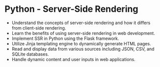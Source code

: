 # Python - Server-Side Rendering

* Understand the concepts of server-side rendering and how it differs from client-side rendering.
* Learn the benefits of using server-side rendering in web development.
* Implement SSR in Python using the Flask framework.
* Utilize Jinja templating engine to dynamically generate HTML pages.
* Read and display data from various sources including JSON, CSV, and SQLite databases.
* Handle dynamic content and user inputs in web applications.
